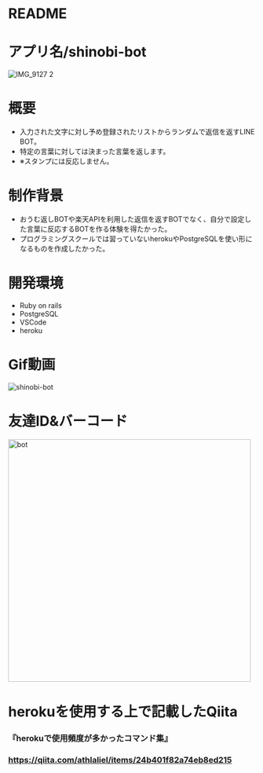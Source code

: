 # README

# アプリ名/shinobi-bot

![IMG_9127 2](https://user-images.githubusercontent.com/66309248/90310118-75ba0580-df29-11ea-8e2b-182fb381f32c.PNG)

# 概要
- 入力された文字に対し予め登録されたリストからランダムで返信を返すLINE BOT。
- 特定の言葉に対しては決まった言葉を返します。
- ※スタンプには反応しません。

# 制作背景
- おうむ返しBOTや楽天APIを利用した返信を返すBOTでなく、自分で設定した言葉に反応するBOTを作る体験を得たかった。
- プログラミングスクールでは習っていないherokuやPostgreSQLを使い形になるものを作成したかった。

# 開発環境
- Ruby on rails
- PostgreSQL 
- VSCode 
- heroku

# Gif動画


![shinobi-bot](https://user-images.githubusercontent.com/66309248/90310040-c2511100-df28-11ea-98ba-7a47b6a2b9a7.gif)

# 友達ID&バーコード
<img width="494" alt="bot" src="https://user-images.githubusercontent.com/66309248/90310275-0ba26000-df2b-11ea-9bbf-5d2bba2fc41d.png">


# herokuを使用する上で記載したQiita

### 『herokuで使用頻度が多かったコマンド集』

### https://qiita.com/athlaliel/items/24b401f82a74eb8ed215
